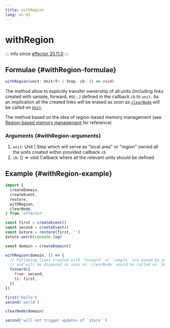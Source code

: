```yaml
---
title: withRegion
lang: en-US
---
```


# withRegion

::: info since
[effector 20.11.0](https://changelog.effector.dev/#effector-20-11-0)
:::

## Formulae {#withRegion-formulae}

```ts
withRegion(unit: Unit<T> | Step, cb: () => void)
```

The method allow to explicitly transfer ownership of all units (including links created with sample, forward, etc...) defined in the callback `cb` to `unit`. As an implication all the created links will be erased as soon as [`clearNode`](./clearNode.md) will be called on [`Unit`](/explanation/glossary.md#unit).

The method based on the idea of region-based memory management (see [Region-based memory management](https://en.wikipedia.org/wiki/Region-based_memory_management) for reference)

### Arguments {#withRegion-arguments}

1. `unit`: Unit | Step which will serve as "local area" or "region" owned all the units created within provided callback `cb`
2. `cb`: () => void Callback where all the relevant units should be defined

## Example {#withRegion-example}

```js
import {
  createDomain,
  createEvent,
  restore,
  withRegion,
  clearNode,
} from 'effector'

const first = createEvent()
const second = createEvent()
const $store = restore(first, '')
$store.watch(console.log)

const domain = createDomain()

withRegion(domain, () => {
  // Following links created with `forward` or `sample` are owned by provided unit `domain`
  // and will be disposed as soon as `clearNode` would be called on `domain`
  forward({
    from: second,
    to: first,
  })
})

first('hello')
second('world')

clearNode(domain)

second('will not trigger updates of `store`')
```
